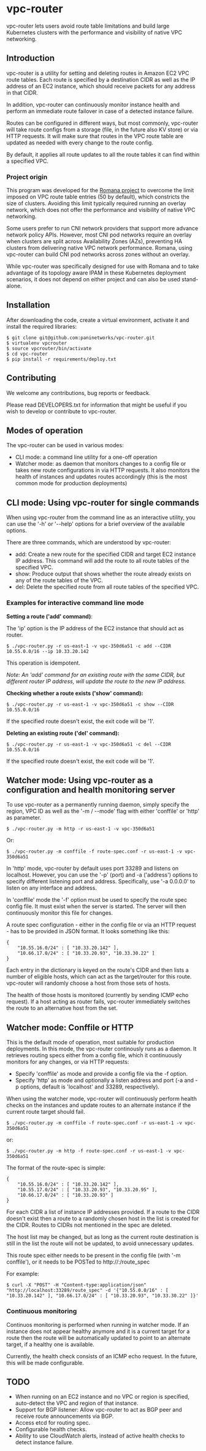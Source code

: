 # vpc-router

vpc-router lets users avoid route table limitations and build large Kubernetes clusters with the performance and visibility of native VPC networking.

## Introduction

vpc-router is a utility for setting and deleting routes in Amazon EC2 VPC route
tables. Each route is specified by a destination CIDR as well as the IP address of an EC2
instance, which should receive packets for any address in that CIDR.

In addition, vpc-router can continuously monitor instance health and perform an
immediate route failover in case of a detected instance failure.

Routes can be configured in different ways, but most commonly, vpc-router will
take route configs from a storage (file, in the future also KV store) or via HTTP requests.
It will make sure that routes in the VPC route table are updated as needed with
every change to the route config.

By default, it applies all route updates to all the route tables it can find
within a specified VPC.

### Project origin

This program was developed for the [Romana project](http://romana.io) to 
overcome the limit imposed on VPC route table entries (50 by default), which
constricts the size of clusters. Avoiding this limit typically required running
an overlay network, which does not offer the performance and visibility of native
VPC networking. 

Some users prefer to run CNI network providers that support more advance network
policy APIs. However, most CNI pod networks require an overlay when clusters are
split across Availability Zones (AZs), preventing HA clusters from delivering
native VPC network performance. Romana, using vpc-router can build CNI pod networks
across zones without an overlay.
 

While vpc-router was specifically designed for use with Romana and to take advantage
of its topology aware IPAM in these Kubernetes deployment scenarios, it does not depend
on either project and can also be used stand-alone.

## Installation

After downloading the code, create a virtual environment, activate it and
install the required libraries:

    $ git clone git@github.com:paninetworks/vpc-router.git
    $ virtualenv vpcrouter
    $ source vpcrouter/bin/activate
    $ cd vpc-router
    $ pip install -r requirements/deploy.txt

## Contributing

We welcome any contributions, bug reports or feedback.

Please read DEVELOPERS.txt for information that might be useful if you wish to
develop or contribute to vpc-router.

## Modes of operation

The vpc-router can be used in various modes:

* CLI mode: a command line utility for a one-off operation
* Watcher mode: as daemon that monitors changes to a config file or takes new
  route configurations in via HTTP requests. It also monitors the health of
  instances and updates routes accordingly (this is the most common mode for
  production deployments)

## CLI mode: Using vpc-router for single commands

When using vpc-router from the command line as an interactive utility, you can
use the '-h' or '--help' options for a brief overview of the available options.

There are three commands, which are understood by vpc-router:

* add: Create a new route for the specified CIDR and target EC2 instance IP
address. This command will add the route to all route tables of the specified
VPC.
* show: Produce output that shows whether the route already exists on any of
the route tables of the VPC.
* del: Delete the specified route from all route tables of the specified VPC.

### Examples for interactive command line mode

**Setting a route ('add' command)**:

The 'ip' option is the IP address of the EC2 instance that should act as
router.

    $ ./vpc-router.py -r us-east-1 -v vpc-350d6a51 -c add --CIDR 10.55.0.0/16 --ip 10.33.20.142

This operation is idempotent.

*Note: An 'add' command for an existing route with the same CIDR, but different
router IP address, will update the route to the new IP address.*

**Checking whether a route exists ('show' command):**

    $ ./vpc-router.py -r us-east-1 -v vpc-350d6a51 -c show --CIDR 10.55.0.0/16

If the specified route doesn't exist, the exit code will be '1'.

**Deleting an existing route ('del' command):**

    $ ./vpc-router.py -r us-east-1 -v vpc-350d6a51 -c del --CIDR 10.55.0.0/16

If the specified route doesn't exist, the exit code will be '1'.


## Watcher mode: Using vpc-router as a configuration and health monitoring server

To use vpc-router as a permanently running daemon, simply specify the region,
VPC ID as well as the '-m / --mode' flag with either 'conffile' or 'http' as
parameter.

    $ ./vpc-router.py -m http -r us-east-1 -v vpc-350d6a51

Or:

    $ ./vpc-router.py -m conffile -f route-spec.conf -r us-east-1 -v vpc-350d6a51

In 'http' mode, vpc-router by default uses port 33289 and listens on localhost.
However, you can use the '-p' (port) and -a ('address') options to specify
different listening port and address. Specifically, use '-a 0.0.0.0' to listen
on any interface and address.

In 'conffile' mode the '-f' option must be used to specify the route spec
config file. It must exist when the server is started. The server will then
continuously monitor this file for changes.

A route spec configuration - either in the config file or via an HTTP request -
has to be provided in JSON format. It looks something like this:

    {
        "10.55.16.0/24" : [ "10.33.20.142" ],
        "10.66.17.0/24" : [ "10.33.20.93", "10.33.30.22" ]
    }
    
Each entry in the dictionary is keyed on the route's CIDR and then lists a
number of eligible hosts, which can act as the target/router for this route.
vpc-router will randomly choose a host from those sets of hosts.

The health of those hosts is monitored (currently by sending ICMP echo
request). If a host acting as router fails, vpc-router immediately switches the
route to an alternative host from the set.


## Watcher mode: Conffile or HTTP

This is the default mode of operation, most suitable for production
deployments. In this mode, the vpc-router continously runs as a daemon. It
retrieves routing specs either from a config file, which it continuously
monitors for any changes, or via HTTP requests:

* Specify 'conffile' as mode and provide a config file via the -f option.
* Specify 'http' as mode and optionally a listen address and port (-a and -p
options, default is 'localhost' and 33289, respectively).

When using the watcher mode, vpc-router will continuously perform health checks on the
instances and update routes to an alternate instance if the current route
target should fail.

    $ ./vpc-router.py -m conffile -f route-spec.conf -r us-east-1 -v vpc-350d6a51

or:

    $ ./vpc-router.py -m http -f route-spec.conf -r us-east-1 -v vpc-350d6a51

The format of the route-spec is simple:

    {
        "10.55.16.0/24" : [ "10.33.20.142" ],
        "10.55.17.0/24" : [ "10.33.20.93", "10.33.20.95" ],
        "10.66.17.0/24" : [ "10.33.20.93" ]
    }

For each CIDR a list of instance IP addresses provided. If a route to the CIDR
doesn't exist then a route to a randomly chosen host in the list is created for
the CIDR. Routes to CIDRs not mentioned in the spec are deleted.

The host list may be changed, but as long as the current route destination is
still in the list the route will not be updated, to avoid unnecessary updates.

This route spec either needs to be present in the config file (with '-m
conffile'), or it needs to be POSTed to
http://<listen-address>:<port>/route_spec

For example:

    $ curl -X "POST" -H "Content-type:application/json" "http://localhost:33289/route_spec" -d '{"10.55.0.0/16" : [ "10.33.20.142" ], "10.66.17.0/24" : [ "10.33.20.93", "10.33.30.22" ]}'


### Continuous monitoring

Continuos monitoring is performed when running in watcher mode. If an instance
does not appear healthy anymore and it is a current target for a route then the
route will be automatically updated to point to an alternate target, if a
healthy one is available.

Currently, the health check consists of an ICMP echo request. In the future,
this will be made configurable.

## TODO

* When running on an EC2 instance and no VPC or region is specified,
auto-detect the VPC and region of that instance.
* Support for BGP listener: Allow vpc-router to act as BGP peer and receive
route announcements via BGP.
* Access etcd for routing spec.
* Configurable health checks.
* Ability to use CloudWatch alerts, instead of active health checks to detect
instance failure.


